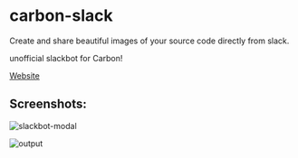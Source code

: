 # carbon-slack
Create and share beautiful images of your source code directly from slack.

unofficial slackbot for Carbon!

[Website](https://carbon.now.sh)

## Screenshots:

![slackbot-modal](https://firebasestorage.googleapis.com/v0/b/angeldrive-5d221.appspot.com/o/files%2FVDro5D0C1CNiCrVaMRbwRvfVNTJ3%2Fcarbon-ss-1.png?alt=media&token=0baed397-92cc-4219-a8d6-ef563a6c31c7)

![output](https://firebasestorage.googleapis.com/v0/b/angeldrive-5d221.appspot.com/o/files%2FVDro5D0C1CNiCrVaMRbwRvfVNTJ3%2Fcarbon-ss-2.png?alt=media&token=e3e869cb-ecf5-4c93-8e8b-b0e56bfd2bf9)
